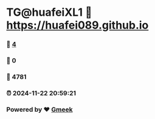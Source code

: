# TG@huafeiXL1 :link: https://huafei089.github.io 
### :page_facing_up: [4](https://huafei089.github.io/tag.html) 
### :speech_balloon: 0 
### :hibiscus: 4781 
### :alarm_clock: 2024-11-22 20:59:21 
### Powered by :heart: [Gmeek](https://github.com/Meekdai/Gmeek)
